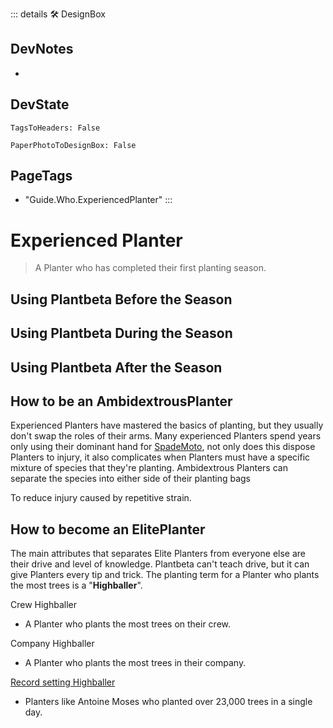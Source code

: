 ::: details 🛠 <dev>DesignBox</dev> 

## DevNotes
- 

## DevState

`TagsToHeaders: False`

`PaperPhotoToDesignBox: False`


<h2>PageTags</h2>

- "Guide.Who.ExperiencedPlanter"
:::

# Experienced Planter

> A Planter who has completed their first planting season.

## Using Plantbeta Before the Season

## Using Plantbeta During the Season

## Using Plantbeta After the Season

## How to be an AmbidextrousPlanter

Experienced Planters have mastered the basics of planting, but they usually don't swap the roles of their arms. Many experienced Planters spend years only using their dominant hand for [SpadeMoto](), not only does this dispose Planters to injury, it also complicates when Planters must have a specific mixture of species that they're planting. Ambidextrous Planters can separate the species into either side of their planting bags 

To reduce injury caused by repetitive strain.



## How to become an ElitePlanter

The main attributes that separates Elite Planters from everyone else are their drive and level of knowledge. Plantbeta can't teach drive, but it can give Planters every tip and trick. The planting term for a Planter who plants the most trees is a "**Highballer**".

Crew Highballer
- A Planter who plants the most trees on their crew.

Company Highballer
- A Planter who plants the most trees in their company. 

[Record setting Highballer](https://globalnews.ca/news/9071471/quebecer-guinness-world-record-tree-planting/)
- Planters like Antoine Moses who planted over 23,000 trees in a single day.

